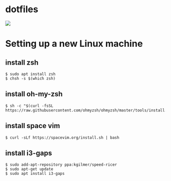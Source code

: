 # dotfiles

![](img/wsl.png)

# Setting up a new Linux machine

## install zsh
    $ sudo apt install zsh
    $ chsh -s $(which zsh)

## install oh-my-zsh
    $ sh -c "$(curl -fsSL https://raw.githubusercontent.com/ohmyzsh/ohmyzsh/master/tools/install.sh)"

## install space vim
    $ curl -sLf https://spacevim.org/install.sh | bash

## install i3-gaps
    $ sudo add-apt-repository ppa:kgilmer/speed-ricer
    $ sudo apt-get update
    $ sudo apt install i3-gaps
